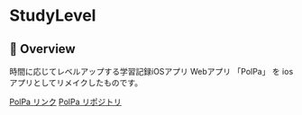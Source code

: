 # StudyLevel

## :sparkler: Overview


時間に応じてレベルアップする学習記録iOSアプリ
Webアプリ 「PolPa」 を iosアプリとしてリメイクしたものです。

[PolPa リンク](https://polpa.work)
[PolPa リポジトリ](https://github.com/nizi24/PolPa)
